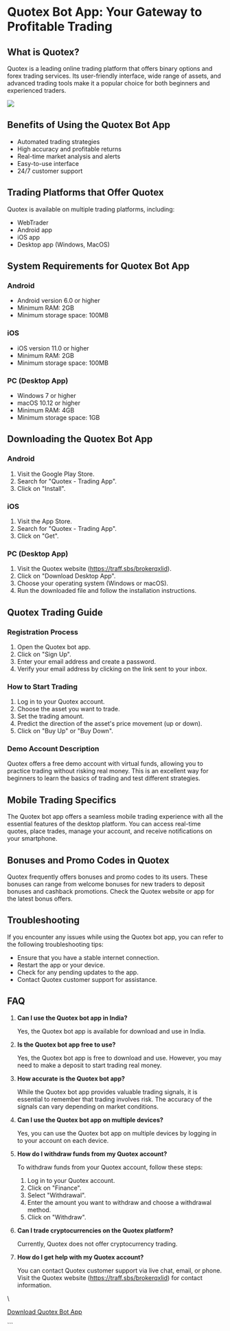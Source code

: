 # Quotex Bot App: Your Gateway to Profitable Trading

## What is Quotex?

Quotex is a leading online trading platform that offers binary options
and forex trading services. Its user-friendly interface, wide range of
assets, and advanced trading tools make it a popular choice for both
beginners and experienced traders.

[![](https://static.quotex.io/files/4_en/300_250.jpg)](https://traff.sbs/brokerqxlid)

## Benefits of Using the Quotex Bot App

-   Automated trading strategies
-   High accuracy and profitable returns
-   Real-time market analysis and alerts
-   Easy-to-use interface
-   24/7 customer support

## Trading Platforms that Offer Quotex

Quotex is available on multiple trading platforms, including:

-   WebTrader
-   Android app
-   iOS app
-   Desktop app (Windows, MacOS)

## System Requirements for Quotex Bot App

### Android

-   Android version 6.0 or higher
-   Minimum RAM: 2GB
-   Minimum storage space: 100MB

### iOS

-   iOS version 11.0 or higher
-   Minimum RAM: 2GB
-   Minimum storage space: 100MB

### PC (Desktop App)

-   Windows 7 or higher
-   macOS 10.12 or higher
-   Minimum RAM: 4GB
-   Minimum storage space: 1GB

## Downloading the Quotex Bot App

### Android

1.  Visit the Google Play Store.
2.  Search for "Quotex - Trading App".
3.  Click on "Install".

### iOS

1.  Visit the App Store.
2.  Search for "Quotex - Trading App".
3.  Click on "Get".

### PC (Desktop App)

1.  Visit the Quotex website (https://traff.sbs/brokerqxlid).
2.  Click on "Download Desktop App".
3.  Choose your operating system (Windows or macOS).
4.  Run the downloaded file and follow the installation instructions.

## Quotex Trading Guide

### Registration Process

1.  Open the Quotex bot app.
2.  Click on "Sign Up".
3.  Enter your email address and create a password.
4.  Verify your email address by clicking on the link sent to your
    inbox.

### How to Start Trading

1.  Log in to your Quotex account.
2.  Choose the asset you want to trade.
3.  Set the trading amount.
4.  Predict the direction of the asset\'s price movement (up or down).
5.  Click on "Buy Up" or "Buy Down".

### Demo Account Description

Quotex offers a free demo account with virtual funds, allowing you to
practice trading without risking real money. This is an excellent way
for beginners to learn the basics of trading and test different
strategies.

## Mobile Trading Specifics

The Quotex bot app offers a seamless mobile trading experience with all
the essential features of the desktop platform. You can access real-time
quotes, place trades, manage your account, and receive notifications on
your smartphone.

## Bonuses and Promo Codes in Quotex

Quotex frequently offers bonuses and promo codes to its users. These
bonuses can range from welcome bonuses for new traders to deposit
bonuses and cashback promotions. Check the Quotex website or app for the
latest bonus offers.

## Troubleshooting

If you encounter any issues while using the Quotex bot app, you can
refer to the following troubleshooting tips:

-   Ensure that you have a stable internet connection.
-   Restart the app or your device.
-   Check for any pending updates to the app.
-   Contact Quotex customer support for assistance.

## FAQ

1.  **Can I use the Quotex bot app in India?**

    


    Yes, the Quotex bot app is available for download and use in India.

    

2.  **Is the Quotex bot app free to use?**

    


    Yes, the Quotex bot app is free to download and use. However, you
    may need to make a deposit to start trading real money.

    

3.  **How accurate is the Quotex bot app?**

    


    While the Quotex bot app provides valuable trading signals, it is
    essential to remember that trading involves risk. The accuracy of
    the signals can vary depending on market conditions.

    

4.  **Can I use the Quotex bot app on multiple devices?**

    


    Yes, you can use the Quotex bot app on multiple devices by logging
    in to your account on each device.

    

5.  **How do I withdraw funds from my Quotex account?**

    


    To withdraw funds from your Quotex account, follow these steps:

    


    1.  Log in to your Quotex account.
    2.  Click on "Finance".
    3.  Select "Withdrawal".
    4.  Enter the amount you want to withdraw and choose a withdrawal
        method.
    5.  Click on "Withdraw".
6.  **Can I trade cryptocurrencies on the Quotex platform?**

    


    Currently, Quotex does not offer cryptocurrency trading.

    

7.  **How do I get help with my Quotex account?**

    


    You can contact Quotex customer support via live chat, email, or
    phone. Visit the Quotex website (https://traff.sbs/brokerqxlid) for
    contact information.

    


\

[Download Quotex Bot App](\%22https://traff.sbs/brokerqxlid\%22)

\`\`\`

